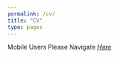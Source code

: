 ```yaml
---
permalink: /cv/
title: "CV"
type: pages
---
```


Mobile Users Please Navigate *_[<em>Here</em>](https://github.com/sa-muqtadir/sa-muqtadir.github.io/blob/master/cv-github-feb22.pdf)_*


<object data="{{ site.url }}{{ site.baseurl }}/cv-github-feb22.pdf" width="2000" height="2500" type="application/pdf"></object>
